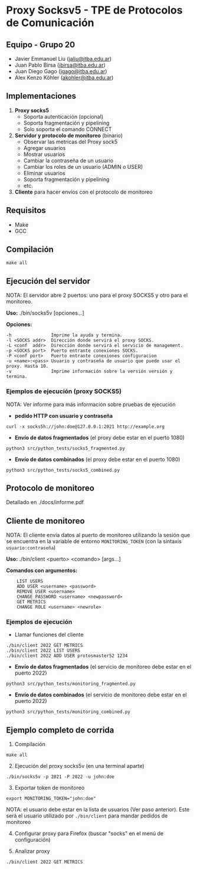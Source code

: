 # Proxy Socksv5 - TPE de Protocolos de Comunicación

## Equipo - Grupo 20

- Javier Emmanuel Liu (jaliu@itba.edu.ar)
- Juan Pablo Birsa (jbirsa@itba.edu.ar)
- Juan Diego Gago (jgago@itba.edu.ar)
- Alex Kenzo Köhler (akohler@itba.edu.ar)

## Implementaciones

1. **Proxy socks5**
    - Soporta autenticación (opcional)
    - Soporta fragmentación y pipelining
    - Solo soporta el comando CONNECT
2. **Servidor y protocolo de monitoreo** (binario)
    - Observar las metricas del Proxy sock5
    - Agregar usuarios
    - Mostrar usuarios
    - Cambiar la contraseña de un usuario
    - Cambiar los roles de un usuario (ADMIN o USER)
    - Eliminar usuarios
    - Soporta fragmentación y pipelining
    - etc.
3. **Cliente** para hacer envíos con el protocolo de monitoreo

## Requisitos

- Make
- GCC

## Compilación

```
make all
```

## Ejecución del servidor

NOTA: El servidor abre 2 puertos: uno para el proxy SOCKS5 y otro para el monitoreo.

**Uso:** ./bin/socks5v [opciones...]

**Opciones:**

    -h               Imprime la ayuda y termina.
    -l <SOCKS addr>  Dirección donde servirá el proxy SOCKS.
    -L <conf  addr>  Dirección donde servirá el servicio de management.
    -p <SOCKS port>  Puerto entrante conexiones SOCKS.
    -P <conf port>   Puerto entrante conexiones configuracion
    -u <name>:<pass> Usuario y contraseña de usuario que puede usar el proxy. Hasta 10.
    -v               Imprime información sobre la versión versión y termina. 

### Ejemplos de ejecución (proxy SOCKS5)

NOTA: Ver informe para más información sobre pruebas de ejecución

- **pedido HTTP con usuario y contraseña**
```
curl -x socks5h://john:doe@127.0.0.1:2021 http://example.org
```

- **Envío de datos fragmentados** (el proxy debe estar en el puerto 1080)
```
python3 src/python_tests/socks5_fragmented.py
```

- **Envío de datos combinados** (el proxy debe estar en el puerto 1080)
```
python3 src/python_tests/socks5_combined.py
```

## Protocolo de monitoreo

Detallado en ./docs/informe.pdf

## Cliente de monitoreo

NOTA: El cliente envía datos al puerto de monitoreo utilizando la sesión que se encuentra en la variable de entorno ```MONITORING_TOKEN``` (con la sintaxis ```usuario:contraseña```)

**Uso:** ./bin/client \<puerto> \<comando> [args...]

**Comandos con argumentos:**
```
    LIST USERS
    ADD USER <username> <password>
    REMOVE USER <username>
    CHANGE PASSWORD <username> <newpassword>
    GET METRICS
    CHANGE ROLE <username> <newrole>
```

### Ejemplos de ejecución

- Llamar funciones del cliente

```
./bin/client 2022 GET METRICS
./bin/client 2022 LIST USERS
./bin/client 2022 ADD USER protosmaster52 1234
```

- **Envío de datos fragmentados** (el servicio de monitoreo debe estar en el puerto 2022)
```
python3 src/python_tests/monitoring_fragmented.py
```

- **Envío de datos combinados** (el servicio de monitoreo debe estar en el puerto 2022)
```
python3 src/python_tests/monitoring_combined.py
```

## Ejemplo completo de corrida

1. Compilación

```
make all
```

2. Ejecución del proxy socks5v (en una terminal aparte)

```
./bin/socks5v -p 2021 -P 2022 -u john:doe
```

3. Exportar token de monitoreo

```
export MONITORING_TOKEN="john:doe"
```

NOTA: el usuario debe estar en la lista de usuarios (Ver paso anterior). Este será el usuario utilizado por ```./bin/client``` para mandar pedidos de monitoreo

4. Configurar proxy para Firefox (buscar "socks" en el menú de configuración)

5. Analizar proxy

```
./bin/client 2022 GET METRICS
```















